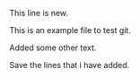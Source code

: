 This line is new.

This is an example file to test git.

Added some other text.

Save the lines that i have added.